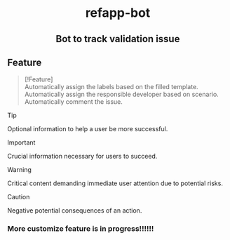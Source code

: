<h1 align="center">refapp-bot</h1>
<h2 align="center">Bot to track validation issue</h2>

## Feature

> [!Feature]  
> Automatically assign the labels based on the filled template.
> Automatically assign the responsible developer based on scenario.
> Automatically comment the issue. 

> [!TIP]
> Optional information to help a user be more successful.

> [!IMPORTANT]  
> Crucial information necessary for users to succeed.

> [!WARNING]  
> Critical content demanding immediate user attention due to potential risks.

> [!CAUTION]
> Negative potential consequences of an action.

### More customize feature is in progress!!!!!!
